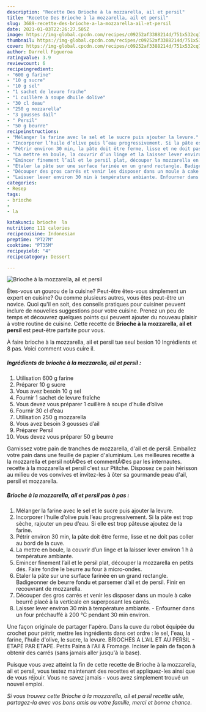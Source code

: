 ```yaml
---
description: "Recette Des Brioche à la mozzarella, ail et persil"
title: "Recette Des Brioche à la mozzarella, ail et persil"
slug: 3689-recette-des-brioche-a-la-mozzarella-ail-et-persil
date: 2021-01-03T22:26:27.505Z
image: https://img-global.cpcdn.com/recipes/c09252af3388214d/751x532cq70/brioche-a-la-mozzarella-ail-et-persil-photo-principale-de-la-recette.jpg
thumbnail: https://img-global.cpcdn.com/recipes/c09252af3388214d/751x532cq70/brioche-a-la-mozzarella-ail-et-persil-photo-principale-de-la-recette.jpg
cover: https://img-global.cpcdn.com/recipes/c09252af3388214d/751x532cq70/brioche-a-la-mozzarella-ail-et-persil-photo-principale-de-la-recette.jpg
author: Darrell Figueroa
ratingvalue: 3.9
reviewcount: 6
recipeingredient:
- "600 g farine"
- "10 g sucre"
- "10 g sel"
- "1 sachet de levure frache"
- "1 cuillère à soupe dhuile dolive"
- "30 cl deau"
- "250 g mozzarella"
- "3 gousses dail"
- " Persil"
- "50 g beurre"
recipeinstructions:
- "Mélanger la farine avec le sel et le sucre puis ajouter la levure."
- "Incorporer l’huile d’olive puis l’eau progressivement. Si la pâte est trop sèche, rajouter un peu d’eau. Si elle est trop pâteuse ajoutez de la farine."
- "Pétrir environ 30 min, la pâte doit être ferme, lisse et ne doit pas coller au bord de la cuve."
- "La mettre en boule, la couvrir d’un linge et la laisser lever environ 1 h à température ambiante."
- "Emincer finement l’ail et le persil plat, découper la mozzarella en petits dés. Faire fondre le beurre au four à micro-ondes."
- "Etaler la pâte sur une surface farinée en un grand rectangle. Badigeonner de beurre fondu et parsemer d’ail et de persil. Finir en recouvrant de mozzarella."
- "Découper des gros carrés et venir les disposer dans un moule à cake beurré placé à la verticale en superposant les carrés."
- "Laisser lever environ 30 min à température ambiante. Enfourner dans un four préchauffé à 200 °C pendant 30 min environ."
categories:
- Resep
tags:
- brioche
- 
- la

katakunci: brioche  la 
nutrition: 111 calories
recipecuisine: Indonesian
preptime: "PT27M"
cooktime: "PT35M"
recipeyield: "4"
recipecategory: Dessert

---
```



![Brioche à la mozzarella, ail et persil](https://img-global.cpcdn.com/recipes/c09252af3388214d/751x532cq70/brioche-a-la-mozzarella-ail-et-persil-photo-principale-de-la-recette.jpg)

Êtes-vous un gourou de la cuisine? Peut-être êtes-vous simplement un expert en cuisine? Ou comme plusieurs autres, vous êtes peut-être un novice. Quoi qu'il en soit, des conseils pratiques pour cuisiner peuvent inclure de nouvelles suggestions pour votre cuisine. Prenez un peu de temps et découvrez quelques points qui peuvent ajouter du nouveau plaisir à votre routine de cuisine. Cette recette de <strong> Brioche à la mozzarella, ail et persil </strong> est peut-être parfaite pour vous.

<!--inarticleads1-->

À faire brioche à la mozzarella, ail et persil tue seul besion 10 Ingrédients et 8 pas. Voici comment vous cuire il.

##### Ingrédients de brioche à la mozzarella, ail et persil :

1. Utilisation 600 g farine
1. Préparer 10 g sucre
1. Vous avez besoin 10 g sel
1. Fournir 1 sachet de levure fraîche
1. Vous devez vous préparer 1 cuillère à soupe d’huile d’olive
1. Fournir 30 cl d’eau
1. Utilisation 250 g mozzarella
1. Vous avez besoin 3 gousses d’ail
1. Préparer  Persil
1. Vous devez vous préparer 50 g beurre


Garnissez votre pain de tranches de mozzarella, d&#39;ail et de persil. Emballez votre pain dans une feuille de papier d&#39;aluminium. Les meilleures recette à la mozzarella et persil notÃ©es et commentÃ©es par les internautes. recette à la mozzarella et persil c&#39;est sur Ptitche. Disposez ce pain hérisson au milieu de vos convives et invitez-les à ôter sa gourmande peau d&#39;ail, persil et mozzarella. 

<!--inarticleads2-->

##### Brioche à la mozzarella, ail et persil pas à pas :

1. Mélanger la farine avec le sel et le sucre puis ajouter la levure.
1. Incorporer l’huile d’olive puis l’eau progressivement. Si la pâte est trop sèche, rajouter un peu d’eau. Si elle est trop pâteuse ajoutez de la farine.
1. Pétrir environ 30 min, la pâte doit être ferme, lisse et ne doit pas coller au bord de la cuve.
1. La mettre en boule, la couvrir d’un linge et la laisser lever environ 1 h à température ambiante.
1. Emincer finement l’ail et le persil plat, découper la mozzarella en petits dés. Faire fondre le beurre au four à micro-ondes.
1. Etaler la pâte sur une surface farinée en un grand rectangle. Badigeonner de beurre fondu et parsemer d’ail et de persil. Finir en recouvrant de mozzarella.
1. Découper des gros carrés et venir les disposer dans un moule à cake beurré placé à la verticale en superposant les carrés.
1. Laisser lever environ 30 min à température ambiante. - Enfourner dans un four préchauffé à 200 °C pendant 30 min environ.


Une façon originale de partager l&#39;apéro. Dans la cuve du robot équipée du crochet pour pétrir, mettre les ingrédients dans cet ordre : le sel, l&#39;eau, la farine, l&#39;huile d&#39;olive, le sucre, la levure. BRIOCHES A L&#39;AIL ET AU PERSIL - ETAPE PAR ETAPE. Petits Pains à l&#39;Ail &amp; Fromage. Inciser le pain de façon à obtenir des carrés (sans jamais aller jusqu&#39;à la base). 

<!--inarticleads1-->

<p>
Puisque vous avez atteint la fin de cette recette de Brioche à la mozzarella, ail et persil, vous testez maintenant des recettes et appliquez-les ainsi que de vous réjouir. Vous ne savez jamais - vous avez simplement trouvé un nouvel emploi.
</p>

<p>
<i>Si vous trouvez cette Brioche à la mozzarella, ail et persil recette utile, partagez-la avec vos bons amis ou votre famille, merci et bonne chance.</i>
</p>
